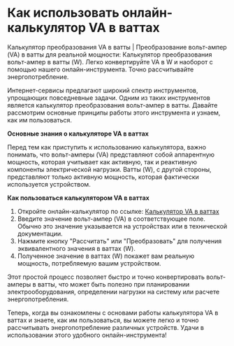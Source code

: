 Как использовать онлайн-калькулятор VA в ваттах
===============================================

Калькулятор преобразования VA в ватты | Преобразование вольт-ампер (VA) в ватты для реальной мощности: Калькулятор преобразования вольт-ампер в ватты (W). Легко конвертируйте VA в W и наоборот с помощью нашего онлайн-инструмента. Точно рассчитывайте энергопотребление.

Интернет-сервисы предлагают широкий спектр инструментов, упрощающих повседневные задачи. Одним из таких инструментов является калькулятор преобразования вольт-ампер в ватты. Давайте рассмотрим основные принципы работы этого инструмента и узнаем, как им пользоваться.

**Основные знания о калькуляторе VA в ваттах**

Перед тем как приступить к использованию калькулятора, важно понимать, что вольт-амперы (VA) представляют собой аппарентную мощность, которая учитывает как активную, так и реактивную компоненты электрической нагрузки. Ватты (W), с другой стороны, представляют только активную мощность, которая фактически используется устройством.

**Как пользоваться калькулятором VA в ваттах**

1. Откройте онлайн-калькулятор по ссылке: [Калькулятор VA в ваттах](https://www.onlinecalculatorsfree.com/ru/tools/volt-amps-to-watts-calculator.html)
2. Введите значение вольт-ампер (VA) в соответствующее поле. Обычно это значение указывается на устройствах или в технической документации.
3. Нажмите кнопку "Рассчитать" или "Преобразовать" для получения эквивалентного значения в ваттах (W).
4. Полученное значение в ваттах (W) покажет вам реальную мощность, потребляемую вашим устройством.

Этот простой процесс позволяет быстро и точно конвертировать вольт-амперы в ватты, что может быть полезно при планировании электрооборудования, определении нагрузки на систему или расчете энергопотребления.

Теперь, когда вы ознакомлены с основами работы калькулятора VA в ваттах и знаете, как им пользоваться, вы можете легко и точно рассчитывать энергопотребление различных устройств. Удачи в использовании этого удобного онлайн-инструмента!